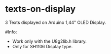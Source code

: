 # texts-on-display
3 Texts displayed on Arduino 1,44" OLED Display.

#Info:
- Work only with the U8g2lib.h library.
- Only for SH1106 Display type.
